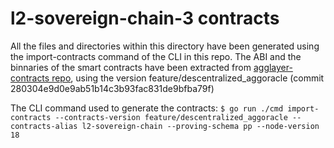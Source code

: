 # l2-sovereign-chain-3 contracts

All the files and directories within this directory have been generated using the import-contracts command of the CLI in this repo.
The ABI and the binnaries of the smart contracts have been extracted from [agglayer-contracts repo](https://github.com/agglayer/agglayer-contracts.git), using the version feature/descentralized_aggoracle (commit 280304e9d0e9ab51b14c3b93fac831de9bfba79f)

The CLI command used to generate the contracts: `$ go run ./cmd import-contracts --contracts-version feature/descentralized_aggoracle --contracts-alias l2-sovereign-chain --proving-schema pp --node-version 18`
